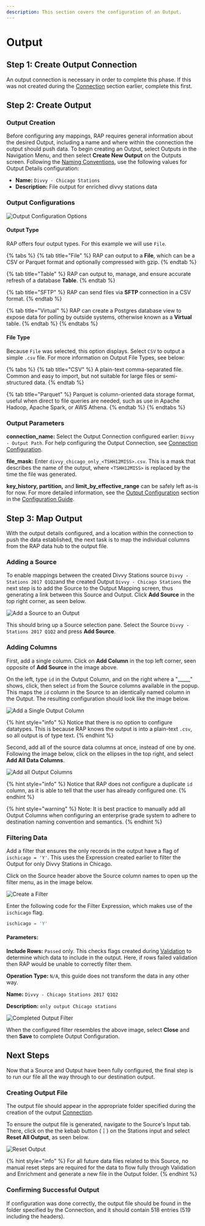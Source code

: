 ```yaml
---
description: This section covers the configuration of an Output.
---
```


# Output

## Step 1: Create Output Connection

An output connection is necessary in order to complete this phase. If this was not created during the [Connection](connection.md) section earlier, complete this first.

## Step 2: Create Output

### Output Creation

Before configuring any mappings, RAP requires general information about the desired Output, including a name and where within the connection the output should push data. To begin creating an Output, select Outputs in the Navigation Menu, and then select **Create New Output** on the Outputs screen. Following the [Naming Conventions](), use the following values for Output Details configuration:

* **Name:** `Divvy - Chicago Stations`
* **Description:** File output for enriched divvy stations data

### Output Configurations

![Output Configuration Options](../../.gitbook/assets/screenshot_19.png)

#### Output Type

RAP offers four output types. For this example we will use `File`.

{% tabs %}
{% tab title="File" %}
RAP can output to a **File**, which can be a CSV or Parquet format and optionally compressed with gzip.
{% endtab %}

{% tab title="Table" %}
RAP can output to, manage, and ensure accurate refresh of a database **Table**.
{% endtab %}

{% tab title="SFTP" %}
RAP can send files via **SFTP** connection in a CSV format.
{% endtab %}

{% tab title="Virtual" %}
RAP can create a Postgres database view to expose data for polling by outside systems, otherwise known as a **Virtual** table.
{% endtab %}
{% endtabs %}

#### File Type

Because `File` was selected, this option displays. Select `CSV` to output a simple `.csv` file. For more information on Output File Types, see below:

{% tabs %}
{% tab title="CSV" %}
A plain-text comma-separated file. Common and easy to import, but not suitable for large files or semi-structured data.
{% endtab %}

{% tab title="Parquet" %}
Parquet is column-oriented data storage format, useful when direct to file queries are needed, such as use in Apache Hadoop, Apache Spark, or AWS Athena.
{% endtab %}
{% endtabs %}

### Output Parameters

**connection\_name:** Select the Output Connection configured earlier: `Divvy - Output Path`. For help configuring the Output Connection, see [Connection Configuration](connection.md).

**file\_mask:** Enter `divvy_chicago_only_<TSHH12MISS>.csv`. This is a mask that describes the name of the output, where `<TSHH12MISS>` is replaced by the time the file was generated.

**key\_history, partition,** and **limit\_by\_effective\_range** can be safely left as-is for now. For more detailed information, see the [Output Configuration]() section in the [Configuration Guide]().

## Step 3: Map Output

With the output details configured, and a location within the connection to push the data established, the next task is to map the individual columns from the RAP data hub to the output file.

### Adding a Source

To enable mappings between the created Divvy Stations source `Divvy - Stations 2017 Q1Q2`and the created Output `Divvy - Chicago Stations` the next step is to add the Source to the Output Mapping screen, thus generating a link between this Source and Output. Click **Add Source** in the top right corner, as seen below.

![Add a Source to an Output](../../.gitbook/assets/screenshot_14.png)

This should bring up a Source selection pane. Select the Source `Divvy - Stations 2017 Q1Q2` and press **Add Source**.

### Adding Columns

First, add a single column. Click on **Add Column** in the top left corner, seen opposite of **Add Source** in the image above.

On the left, type `id` in the Output Column, and on the right where a "\_\_\_\_\_" shows, click, then select `id` from the Source columns available in the popup. This maps the `id` column in the Source to an identically named column in the Output. The resulting configuration should look like the image below.

![Add a Single Output Column](../../.gitbook/assets/screenshot_15.png)

{% hint style="info" %}
Notice that there is no option to configure datatypes. This is because RAP knows the output is into a plain-text `.csv`, so all output is of type text.
{% endhint %}

Second, add all of the source data columns at once, instead of one by one. Following the image below, click on the ellipses in the top right, and select **Add All Data Columns**. 

![Add all Output Columns](../../.gitbook/assets/screenshot_16.png)

{% hint style="info" %}
Notice that RAP does not configure a duplicate `id` column, as it is able to tell that the user has already configured one.
{% endhint %}

{% hint style="warning" %}
Note: It is best practice to manually add all Output Columns when configuring an enterprise grade system to adhere to destination naming convention and semantics.
{% endhint %}

### Filtering Data

Add a filter that ensures the only records in the output have a flag of `ischicago = 'Y'`. This uses the Expression created earlier to filter the Output for only Divvy Stations in Chicago.

Click on the Source header above the Source column names to open up the filter menu, as in the image below.

![Create a Filter](../../.gitbook/assets/screenshot_17.png)

Enter the following code for the Filter Expression, which makes use of the `ischicago` flag.

```sql
ischicago = 'Y'
```

#### Parameters:

**Include Rows:** `Passed` only. This checks flags created during [Validation](validation-and-enrichment.md#step-1-configure-validation) to determine which data to include in the output. Here, if rows failed validation then RAP would be unable to correctly filter them.

**Operation Type:** `N/A`, this guide does not transform the data in any other way.

**Name:** `Divvy - Chicago Stations 2017 Q1Q2`

**Description:** `only output Chicago stations`

![Completed Output Filter](../../.gitbook/assets/image%20%28134%29.png)

When the configured filter resembles the above image, select **Close** and then **Save** to complete Output Configuration.

## Next Steps

Now that a Source and Output have been fully configured, the final step is to run our file all the way through to our destination output.

### Creating Output File

The output file should appear in the appropriate folder specified during the creation of the output [Connection](connection.md#step-1-create-a-connection).

To ensure the output file is generated, navigate to the Source's Input tab. There, click on the the kebab button \(**⋮**\) on the Stations input and select **Reset All Output**, as seen below.

![Reset Output](../../.gitbook/assets/screenshot_18.png)

{% hint style="info" %}
For all future data files related to this Source, no manual reset steps are required for the data to flow fully through Validation and Enrichment and generate a new file in the Output folder.
{% endhint %}

### Confirming Successful Output

If configuration was done correctly, the output file should be found in the folder specified by the Connection, and it should contain 518 entries \(519 including the headers\).



